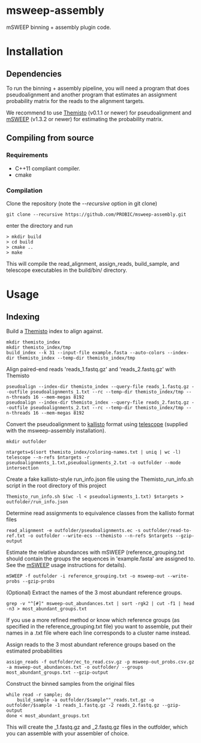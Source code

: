# msweep-assembly

mSWEEP binning + assembly plugin code.

# Installation
## Dependencies
To run the binning + assembly pipeline, you will need a program that
does pseudoalignment and another program that estimates an assignment
probability matrix for the reads to the alignment targets.

We recommend to use [Themisto](https://github.com/jnalanko/themisto)
(v0.1.1 or newer) for pseudoalignment and
[mSWEEP](https://github.com/probic/msweep-assembly) (v1.3.2 or newer)
for estimating the probability matrix.

## Compiling from source
### Requirements
- C++11 compliant compiler.
- cmake

### Compilation
Clone the repository (note the *--recursive* option in git clone)
```
git clone --recursive https://github.com/PROBIC/msweep-assembly.git
```
enter the directory and run
```
> mkdir build
> cd build
> cmake ..
> make
```
This will compile the read_alignment, assign_reads, build_sample, and telescope executables in the build/bin/ directory.

# Usage
## Indexing
Build a [Themisto](https://github.com/jnalanko/themisto) index to
align against.
```
mkdir themisto_index
mkdir themisto_index/tmp
build_index --k 31 --input-file example.fasta --auto-colors --index-dir themisto_index --temp-dir themisto_index/tmp
```

Align paired-end reads 'reads_1.fastq.gz' and 'reads_2.fastq.gz' with Themisto
```
pseudoalign --index-dir themisto_index --query-file reads_1.fastq.gz --outfile pseudoalignments_1.txt --rc --temp-dir themisto_index/tmp --n-threads 16 --mem-megas 8192
pseudoalign --index-dir themisto_index --query-file reads_2.fastq.gz --outfile pseudoalignments_2.txt --rc --temp-dir themisto_index/tmp --n-threads 16 --mem-megas 8192
```

Convert the pseudoalignment to
[kallisto](https://github.com/pachterlab/kallisto) format using
[telescope](https://github.com/tmaklin/telescope) (supplied with the msweep-assembly installation).
```
mkdir outfolder

ntargets=$(sort themisto_index/coloring-names.txt | uniq | wc -l)
telescope --n-refs $ntargets -r pseudoalignments_1.txt,pseudoalignments_2.txt -o outfolder --mode intersection
```

Create a fake kallisto-style run_info.json file using the
Themisto_run_info.sh script in the root directory of this project
```
Themisto_run_info.sh $(wc -l < pseudoalignments_1.txt) $ntargets > outfolder/run_info.json
```

Determine read assignments to equivalence classes from the kallisto
format files
```
read_alignment -e outfolder/pseudoalignments.ec -s outfolder/read-to-ref.txt -o outfolder --write-ecs --themisto --n-refs $ntargets --gzip-output
```

Estimate the relative abundances with mSWEEP (reference_grouping.txt
should contain the groups the sequences in 'example.fasta' are
assigned to. See the [mSWEEP](https://github.com/probic/msweep-assembly) usage instructions for details).
```
mSWEEP -f outfolder -i reference_grouping.txt -o msweep-out --write-probs --gzip-probs
```

(Optional) Extract the names of the 3 most abundant reference
groups.
```
grep -v "^[#]" msweep-out_abundances.txt | sort -rgk2 | cut -f1 | head -n3 > most_abundant_groups.txt
```
If you use a more refined method or know which reference groups (as
specified in the reference_grouping.txt file) you want to assemble,
put their names in a .txt file where each line corresponds to a
cluster name instead.

Assign reads to the 3 most abundant reference groups based on the estimated probabilities
```
assign_reads -f outfolder/ec_to_read.csv.gz -p msweep-out_probs.csv.gz -a msweep-out_abundances.txt -o outfolder/ --groups most_abundant_groups.txt --gzip-output
```

Construct the binned samples from the original files

```
while read -r sample; do
	build_sample -a outfolder/$sample""_reads.txt.gz -o outfolder/$sample -1 reads_1.fastq.gz -2 reads_2.fastq.gz --gzip-output
done < most_abundant_groups.txt
```
This will create the <group name>_1.fastq.gz and <group
name>_2.fastq.gz files in the outfolder, which you can assemble with
your assembler of choice.
